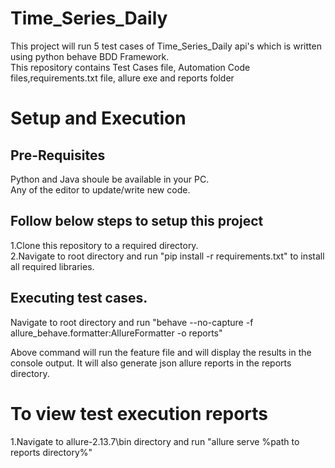 # Time_Series_Daily

This project will run 5 test cases of Time_Series_Daily api's which is written using python behave BDD Framework.  
This repository contains Test Cases file, Automation Code files,requirements.txt file, allure exe and reports folder

# Setup and Execution

## Pre-Requisites

Python and Java shoule be available in your PC.  
Any of the editor to update/write new code.

## Follow below steps to setup this project
1.Clone this repository to a required directory.  
2.Navigate to root directory and run "pip install -r requirements.txt" to install all required libraries.

## Executing test cases.

Navigate to root directory and run "behave --no-capture -f allure_behave.formatter:AllureFormatter -o reports"

Above command will run the feature file and will display the results in the console output. It will also generate json allure reports in the reports directory.

# To view test execution reports
1.Navigate to allure-2.13.7\bin directory and run "allure serve %path to reports directory%"


